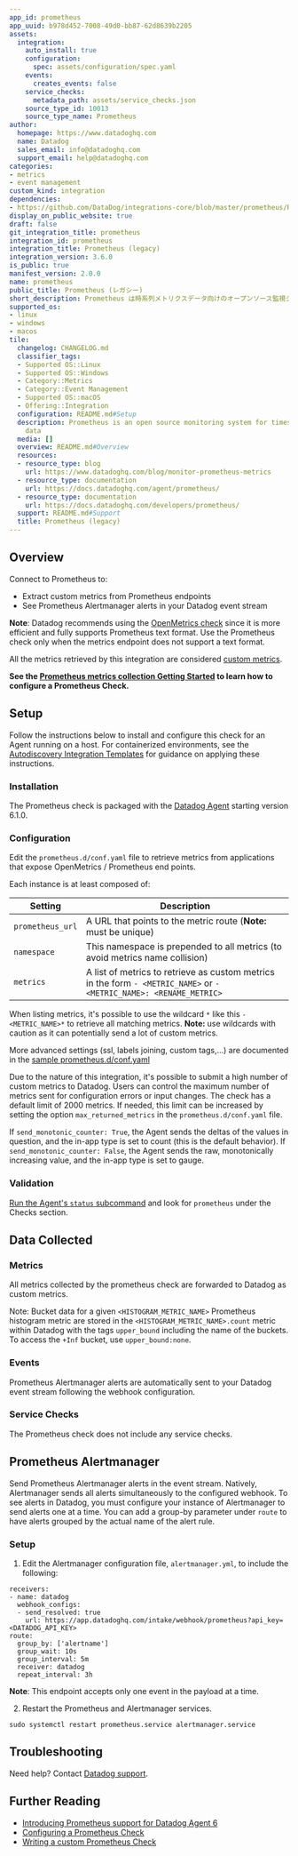 ```yaml
---
app_id: prometheus
app_uuid: b978d452-7008-49d0-bb87-62d8639b2205
assets:
  integration:
    auto_install: true
    configuration:
      spec: assets/configuration/spec.yaml
    events:
      creates_events: false
    service_checks:
      metadata_path: assets/service_checks.json
    source_type_id: 10013
    source_type_name: Prometheus
author:
  homepage: https://www.datadoghq.com
  name: Datadog
  sales_email: info@datadoghq.com
  support_email: help@datadoghq.com
categories:
- metrics
- event management
custom_kind: integration
dependencies:
- https://github.com/DataDog/integrations-core/blob/master/prometheus/README.md
display_on_public_website: true
draft: false
git_integration_title: prometheus
integration_id: prometheus
integration_title: Prometheus (legacy)
integration_version: 3.6.0
is_public: true
manifest_version: 2.0.0
name: prometheus
public_title: Prometheus (レガシー)
short_description: Prometheus は時系列メトリクスデータ向けのオープンソース監視システムです
supported_os:
- linux
- windows
- macos
tile:
  changelog: CHANGELOG.md
  classifier_tags:
  - Supported OS::Linux
  - Supported OS::Windows
  - Category::Metrics
  - Category::Event Management
  - Supported OS::macOS
  - Offering::Integration
  configuration: README.md#Setup
  description: Prometheus is an open source monitoring system for timeseries metric
    data
  media: []
  overview: README.md#Overview
  resources:
  - resource_type: blog
    url: https://www.datadoghq.com/blog/monitor-prometheus-metrics
  - resource_type: documentation
    url: https://docs.datadoghq.com/agent/prometheus/
  - resource_type: documentation
    url: https://docs.datadoghq.com/developers/prometheus/
  support: README.md#Support
  title: Prometheus (legacy)
---
```


<!--  SOURCED FROM https://github.com/DataDog/integrations-core -->


## Overview

Connect to Prometheus to:
- Extract custom metrics from Prometheus endpoints
- See Prometheus Alertmanager alerts in your Datadog event stream

**Note**: Datadog recommends using the [OpenMetrics check][1] since it is more efficient and fully supports Prometheus text format. Use the Prometheus check only when the metrics endpoint does not support a text format.

<div class="alert alert-warning">
All the metrics retrieved by this integration are considered <a href="https://docs.datadoghq.com/developers/metrics/custom_metrics">custom metrics</a>.
</div>

**See the [Prometheus metrics collection Getting Started][2] to learn how to configure a Prometheus Check.**

## Setup

Follow the instructions below to install and configure this check for an Agent running on a host. For containerized environments, see the [Autodiscovery Integration Templates][3] for guidance on applying these instructions.

### Installation

The Prometheus check is packaged with the [Datadog Agent][4] starting version 6.1.0.

### Configuration

Edit the `prometheus.d/conf.yaml` file to retrieve metrics from applications that expose OpenMetrics / Prometheus end points.

Each instance is at least composed of:

| Setting          | Description                                                                                                         |
| ---------------- | ------------------------------------------------------------------------------------------------------------------- |
| `prometheus_url` | A URL that points to the metric route (**Note:** must be unique)                                                    |
| `namespace`      | This namespace is prepended to all metrics (to avoid metrics name collision)                                        |
| `metrics`        | A list of metrics to retrieve as custom metrics in the form `- <METRIC_NAME>` or `- <METRIC_NAME>: <RENAME_METRIC>` |

When listing metrics, it's possible to use the wildcard `*` like this `- <METRIC_NAME>*` to retrieve all matching metrics. **Note:** use wildcards with caution as it can potentially send a lot of custom metrics.

More advanced settings (ssl, labels joining, custom tags,...) are documented in the [sample prometheus.d/conf.yaml][5]

Due to the nature of this integration, it's possible to submit a high number of custom metrics to Datadog. Users can control the maximum number of metrics sent for configuration errors or input changes. The check has a default limit of 2000 metrics. If needed, this limit can be increased by setting the option `max_returned_metrics` in the `prometheus.d/conf.yaml` file.

If `send_monotonic_counter: True`, the Agent sends the deltas of the values in question, and the in-app type is set to count (this is the default behavior). If `send_monotonic_counter: False`, the Agent sends the raw, monotonically increasing value, and the in-app type is set to gauge.

### Validation

[Run the Agent's `status` subcommand][6] and look for `prometheus` under the Checks section.

## Data Collected

### Metrics

All metrics collected by the prometheus check are forwarded to Datadog as custom metrics.

Note: Bucket data for a given `<HISTOGRAM_METRIC_NAME>` Prometheus histogram metric are stored in the `<HISTOGRAM_METRIC_NAME>.count` metric within Datadog with the tags `upper_bound` including the name of the buckets. To access the `+Inf` bucket, use `upper_bound:none`.

### Events

Prometheus Alertmanager alerts are automatically sent to your Datadog event stream following the webhook configuration.

### Service Checks

The Prometheus check does not include any service checks.

## Prometheus Alertmanager
Send Prometheus Alertmanager alerts in the event stream. Natively, Alertmanager sends all alerts simultaneously to the configured webhook. To see alerts in Datadog, you must configure your instance of Alertmanager to send alerts one at a time. You can add a group-by parameter under `route` to have alerts grouped by the actual name of the alert rule.

### Setup
1. Edit the Alertmanager configuration file, `alertmanager.yml`, to include the following:
```
receivers:
- name: datadog
  webhook_configs: 
  - send_resolved: true
    url: https://app.datadoghq.com/intake/webhook/prometheus?api_key=<DATADOG_API_KEY>
route:
  group_by: ['alertname']
  group_wait: 10s
  group_interval: 5m
  receiver: datadog
  repeat_interval: 3h
```

**Note**: This endpoint accepts only one event in the payload at a time.

2. Restart the Prometheus and Alertmanager services.
```
sudo systemctl restart prometheus.service alertmanager.service
```

## Troubleshooting

Need help? Contact [Datadog support][7].

## Further Reading

- [Introducing Prometheus support for Datadog Agent 6][8]
- [Configuring a Prometheus Check][9]
- [Writing a custom Prometheus Check][10]

[1]: https://docs.datadoghq.com/ja/integrations/openmetrics/
[2]: https://docs.datadoghq.com/ja/getting_started/integrations/prometheus/
[3]: https://docs.datadoghq.com/ja/getting_started/integrations/prometheus?tab=docker#configuration
[4]: https://app.datadoghq.com/account/settings/agent/latest
[5]: https://github.com/DataDog/integrations-core/blob/master/prometheus/datadog_checks/prometheus/data/conf.yaml.example
[6]: https://docs.datadoghq.com/ja/agent/guide/agent-commands/#agent-status-and-information
[7]: https://docs.datadoghq.com/ja/help/
[8]: https://www.datadoghq.com/blog/monitor-prometheus-metrics
[9]: https://docs.datadoghq.com/ja/agent/prometheus/
[10]: https://docs.datadoghq.com/ja/developers/prometheus/